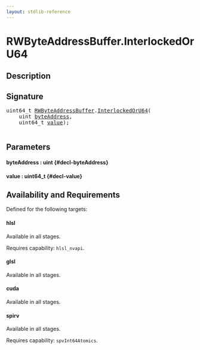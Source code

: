 ```yaml
---
layout: stdlib-reference
---
```


# RWByteAddressBuffer\.InterlockedOrU64

## Description





## Signature 

<pre>
uint64_t <a href="/stdlib-reference/types/rwbyteaddressbuffer-0126d/index" class="code_type">RWByteAddressBuffer</a>.<a href="/stdlib-reference/types/rwbyteaddressbuffer-0126d/interlockedoru64-0bd">InterlockedOrU64</a>(
    <span class="code_keyword">uint</span> <a href="/stdlib-reference/types/rwbyteaddressbuffer-0126d/interlockedoru64-0bd#decl-byteAddress" class="code_param">byteAddress</a>,
    uint64_t <a href="/stdlib-reference/types/rwbyteaddressbuffer-0126d/interlockedoru64-0bd#decl-value" class="code_param">value</a>);

</pre>

## Parameters

#### byteAddress  : uint {#decl-byteAddress}
#### value  : uint64\_t {#decl-value}

## Availability and Requirements

Defined for the following targets:

#### hlsl
Available in all stages.

Requires capability: `hlsl_nvapi`.
#### glsl
Available in all stages.

#### cuda
Available in all stages.

#### spirv
Available in all stages.

Requires capability: `spvInt64Atomics`.


